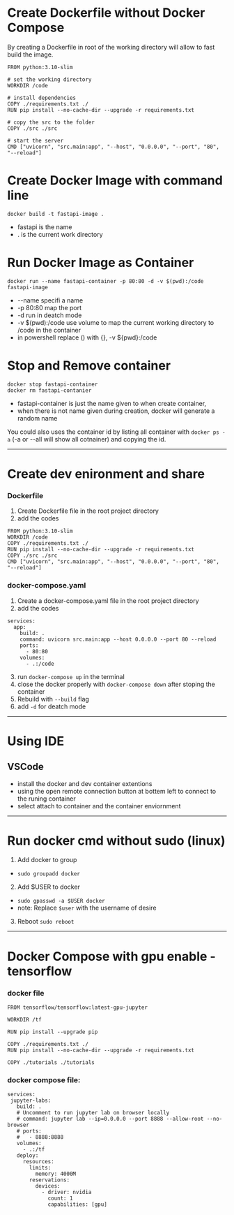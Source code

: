 # Create Dockerfile without Docker Compose

By creating a Dockerfile in root of the working directory will allow to fast build the image.

```
FROM python:3.10-slim

# set the working directory
WORKDIR /code

# install dependencies
COPY ./requirements.txt ./
RUN pip install --no-cache-dir --upgrade -r requirements.txt

# copy the src to the folder
COPY ./src ./src

# start the server
CMD ["uvicorn", "src.main:app", "--host", "0.0.0.0", "--port", "80", "--reload"]

```

# Create Docker Image with command line

```
docker build -t fastapi-image .
```

- fastapi is the name
- . is the current work directory

# Run Docker Image as Container

```
docker run --name fastapi-container -p 80:80 -d -v $(pwd):/code fastapi-image
```

- --name specifi a name
- -p 80:80 map the port
- -d run in deatch mode
- -v $(pwd):/code use volume to map the current working directory to /code in the container
- in powershell replace () with {}, -v ${pwd}:/code

# Stop and Remove container

```
docker stop fastapi-container
docker rm fastapi-contanier
```

- fastapi-container is just the name given to when create container,
- when there is not name given during creation, docker will generate a random name

You could also uses the container id by listing all container with `docker ps -a` (-a or --all will show all cotnainer) and copying the id.

---

# Create dev enironment and share

### Dockerfile

1. Create Dockerfile file in the root project directory
2. add the codes

```
FROM python:3.10-slim
WORKDIR /code
COPY ./requirements.txt ./
RUN pip install --no-cache-dir --upgrade -r requirements.txt
COPY ./src ./src
CMD ["uvicorn", "src.main:app", "--host", "0.0.0.0", "--port", "80", "--reload"]
```

### docker-compose.yaml

1. Create a docker-compose.yaml file in the root project directory
2. add the codes

```
services:
  app:
    build: .
    command: uvicorn src.main:app --host 0.0.0.0 --port 80 --reload
    ports:
      - 80:80
    volumes:
      - .:/code
```

3. run `docker-compose up` in the terminal
4. close the docker properly with `docker-compose down` after stoping the container
5. Rebuild with `--build` flag
6. add `-d` for deatch mode

---

# Using IDE

## VSCode

- install the docker and dev container extentions
- using the open remote connection button at bottem left to connect to the runing container
- select attach to container and the container enviornment

---

# Run docker cmd without sudo (linux)

1. Add docker to group

- `sudo groupadd docker`

2. Add $USER to docker

- `sudo gpasswd -a $USER docker`
- note: Replace `$user` with the username of desire

3. Reboot `sudo reboot`

---

# Docker Compose with gpu enable - tensorflow

### docker file

```
FROM tensorflow/tensorflow:latest-gpu-jupyter

WORKDIR /tf

RUN pip install --upgrade pip

COPY ./requirements.txt ./
RUN pip install --no-cache-dir --upgrade -r requirements.txt

COPY ./tutorials ./tutorials
```

### docker compose file:

```
services:
 jupyter-labs:
   build: .
   # Uncomment to run jupyter lab on browser locally
   # command: jupyter lab --ip=0.0.0.0 --port 8888 --allow-root --no-browser
   # ports:
   #   - 8888:8888
   volumes:
     - .:/tf
   deploy:
     resources:
       limits:
         memory: 4000M
       reservations:
         devices:
           - driver: nvidia
             count: 1
             capabilities: [gpu]
```
